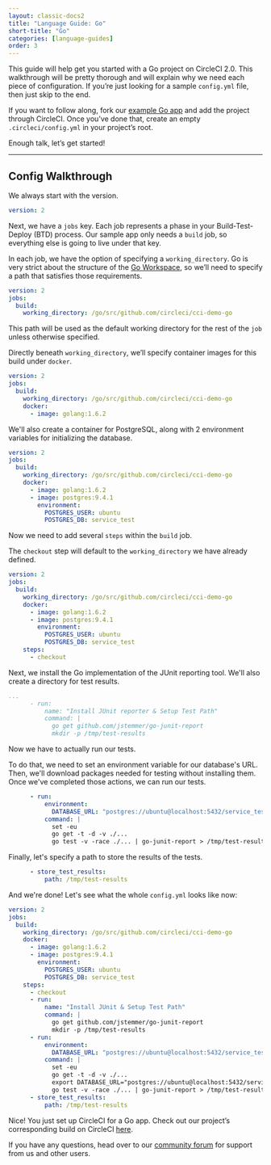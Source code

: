 ```yaml
---
layout: classic-docs2
title: "Language Guide: Go"
short-title: "Go"
categories: [language-guides]
order: 3
---
```


This guide will help get you started with a Go project on CircleCI 2.0. This walkthrough will be pretty thorough and will explain why we need each piece of configuration. If you’re just looking for a sample `config.yml` file, then just skip to the end.

If you want to follow along, fork our [example Go app](https://github.com/circleci/cci-demo-go) and add the project through CircleCI. Once you’ve done that, create an empty `.circleci/config.yml` in your project’s root.

Enough talk, let’s get started!

---

## Config Walkthrough

We always start with the version.

```YAML
version: 2
```

Next, we have a `jobs` key. Each job represents a phase in your Build-Test-Deploy (BTD) process. Our sample app only needs a `build` job, so everything else is going to live under that key.

In each job, we have the option of specifying a `working_directory`. Go is very strict about the structure of the [Go Workspace](https://golang.org/doc/code.html#Workspaces), so we’ll need to specify a path that satisfies those requirements.

```YAML
version: 2
jobs:
  build:
    working_directory: /go/src/github.com/circleci/cci-demo-go
```

This path will be used as the default working directory for the rest of the `job` unless otherwise specified.

Directly beneath `working_directory`, we’ll specify container images for this build under `docker`.

```YAML
version: 2
jobs:
  build:
    working_directory: /go/src/github.com/circleci/cci-demo-go
    docker:
      - image: golang:1.6.2
```

We'll also create a container for PostgreSQL, along with 2 environment variables for initializing the database.

```YAML
version: 2
jobs:
  build:
    working_directory: /go/src/github.com/circleci/cci-demo-go
    docker:
      - image: golang:1.6.2
      - image: postgres:9.4.1
        environment:
          POSTGRES_USER: ubuntu
          POSTGRES_DB: service_test
```

Now we need to add several `steps` within the `build` job.

The `checkout` step will default to the `working_directory` we have already defined.

```YAML
version: 2
jobs:
  build:
    working_directory: /go/src/github.com/circleci/cci-demo-go
    docker:
      - image: golang:1.6.2
      - image: postgres:9.4.1
        environment:
          POSTGRES_USER: ubuntu
          POSTGRES_DB: service_test
    steps:
      - checkout
```

Next, we install the Go implementation of the JUnit reporting tool. We'll also create a directory for test results.

```YAML
...
      - run:
          name: "Install JUnit reporter & Setup Test Path"
          command: |
            go get github.com/jstemmer/go-junit-report
            mkdir -p /tmp/test-results
```

Now we have to actually run our tests.

To do that, we need to set an environment variable for our database's URL. Then, we'll download packages needed for testing without installing them. Once we've completed those actions, we can run our tests.

```YAML
      - run:
          environment:
            DATABASE_URL: "postgres://ubuntu@localhost:5432/service_test?sslmode=disable"
          command: |
            set -eu
            go get -t -d -v ./...
            go test -v -race ./... | go-junit-report > /tmp/test-results/unit-tests.xml
```

Finally, let's specify a path to store the results of the tests.

```YAML
      - store_test_results:
          path: /tmp/test-results
```

And we're done! Let's see what the whole `config.yml` looks like now:

```YAML
version: 2
jobs:
  build:
    working_directory: /go/src/github.com/circleci/cci-demo-go
    docker:
      - image: golang:1.6.2
      - image: postgres:9.4.1
        environment:
          POSTGRES_USER: ubuntu
          POSTGRES_DB: service_test
    steps:
      - checkout
      - run:
          name: "Install JUnit & Setup Test Path"
          command: |
            go get github.com/jstemmer/go-junit-report
            mkdir -p /tmp/test-results
      - run:
          environment:
            DATABASE_URL: "postgres://ubuntu@localhost:5432/service_test?sslmode=disable"
          command: |
            set -eu
            go get -t -d -v ./...
            export DATABASE_URL="postgres://ubuntu@localhost:5432/service_test?sslmode=disable"
            go test -v -race ./... | go-junit-report > /tmp/test-results/unit-tests.xml
      - store_test_results:
          path: /tmp/test-results
```

Nice! You just set up CircleCI for a Go app. Check out our project’s corresponding build on CircleCI [here](https://circleci.com/gh/circleci/cci-demo-go).

If you have any questions, head over to our [community forum](https://discuss.circleci.com/) for support from us and other users.
